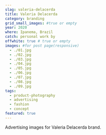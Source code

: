 ```yaml
---
slag: valeria-delacerda
title: Valeria Delacerda
category: branding
grid_small_images: #true or empty
year: 2020
where: Ipanema, Brazil
catch: personal work by
offwhite: true # true or empty
images: #for post page(responsive)
  - ./01.jpg
  - ./02.jpg
  - ./03.jpg
  - ./04.jpg
  - ./05.jpg
  - ./06.jpg
  - ./07.jpg
  - ./08.jpg
  - ./09.jpg
tags:
  - product-photography
  - advertising
  - fashion
  - concept
featured: true
---
```


Advertising images for Valeria Delacerda brand.

